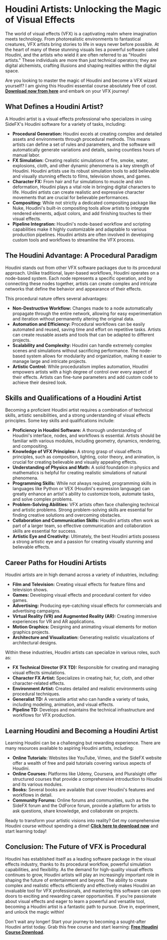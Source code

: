 # Houdini Artists: Unlocking the Magic of Visual Effects

The world of visual effects (VFX) is a captivating realm where imagination meets technology.  From photorealistic environments to fantastical creatures, VFX artists bring stories to life in ways never before possible. At the heart of many of these stunning visuals lies a powerful software called Houdini, and the artists who wield it are often referred to as "Houdini artists." These individuals are more than just technical operators; they are digital alchemists, crafting illusions and shaping realities within the digital space.

Are you looking to master the magic of Houdini and become a VFX wizard yourself? I am giving this Houdini essential course absolutely free of cost. **[Download now from here](https://udemywork.com/houdini-artists)** and embark on your VFX journey!

## What Defines a Houdini Artist?

A Houdini artist is a visual effects professional who specializes in using SideFX's Houdini software for a variety of tasks, including:

*   **Procedural Generation:** Houdini excels at creating complex and detailed assets and environments through procedural methods. This means artists can define a set of rules and parameters, and the software will automatically generate variations and details, saving countless hours of manual labor.
*   **FX Simulation:** Creating realistic simulations of fire, smoke, water, explosions, cloth, and other dynamic phenomena is a key strength of Houdini.  Houdini artists use its robust simulation tools to add believable and visually stunning effects to films, television shows, and games.
*   **Character FX:**  From hair and fur simulations to muscle and skin deformation, Houdini plays a vital role in bringing digital characters to life. Houdini artists can create realistic and expressive character movements that are crucial for believable performances.
*   **Compositing:** While not strictly a dedicated compositing package like Nuke, Houdini's built-in compositing tools allow artists to integrate rendered elements, adjust colors, and add finishing touches to their visual effects.
*   **Pipeline Integration:** Houdini's node-based workflow and scripting capabilities make it highly customizable and adaptable to various production pipelines. Houdini artists are often involved in developing custom tools and workflows to streamline the VFX process.

## The Houdini Advantage: A Procedural Paradigm

Houdini stands out from other VFX software packages due to its procedural approach. Unlike traditional, layer-based workflows, Houdini operates on a node-based system. Each node represents a specific operation, and by connecting these nodes together, artists can create complex and intricate networks that define the behavior and appearance of their effects.

This procedural nature offers several advantages:

*   **Non-Destructive Workflow:** Changes made to a node automatically propagate through the entire network, allowing for easy experimentation and iteration without permanently altering the original data.
*   **Automation and Efficiency:** Procedural workflows can be easily automated and reused, saving time and effort on repetitive tasks. Artists can create reusable assets and tools that can be adapted to different projects.
*   **Scalability and Complexity:** Houdini can handle extremely complex scenes and simulations without sacrificing performance. The node-based system allows for modularity and organization, making it easier to manage large and intricate projects.
*   **Artistic Control:** While proceduralism implies automation, Houdini empowers artists with a high degree of control over every aspect of their effects. Artists can fine-tune parameters and add custom code to achieve their desired look.

## Skills and Qualifications of a Houdini Artist

Becoming a proficient Houdini artist requires a combination of technical skills, artistic sensibilities, and a strong understanding of visual effects principles. Some key skills and qualifications include:

*   **Proficiency in Houdini Software:** A thorough understanding of Houdini's interface, nodes, and workflows is essential. Artists should be familiar with various modules, including geometry, dynamics, rendering, and compositing.
*   **Knowledge of VFX Principles:** A strong grasp of visual effects principles, such as composition, lighting, color theory, and animation, is crucial for creating believable and visually appealing effects.
*   **Understanding of Physics and Math:** A solid foundation in physics and mathematics is helpful for creating realistic simulations of natural phenomena.
*   **Programming Skills:** While not always required, programming skills in languages like Python or VEX (Houdini's expression language) can greatly enhance an artist's ability to customize tools, automate tasks, and solve complex problems.
*   **Problem-Solving Abilities:** VFX artists often face challenging technical and artistic problems. Strong problem-solving skills are essential for finding creative solutions and overcoming obstacles.
*   **Collaboration and Communication Skills:** Houdini artists often work as part of a larger team, so effective communication and collaboration skills are essential for success.
*   **Artistic Eye and Creativity:** Ultimately, the best Houdini artists possess a strong artistic eye and a passion for creating visually stunning and believable effects.

## Career Paths for Houdini Artists

Houdini artists are in high demand across a variety of industries, including:

*   **Film and Television:** Creating visual effects for feature films and television shows.
*   **Games:** Developing visual effects and procedural content for video games.
*   **Advertising:** Producing eye-catching visual effects for commercials and advertising campaigns.
*   **Virtual Reality (VR) and Augmented Reality (AR):** Creating immersive experiences for VR and AR applications.
*   **Motion Graphics:** Designing and animating visual elements for motion graphics projects.
*   **Architecture and Visualization:** Generating realistic visualizations of architectural designs.

Within these industries, Houdini artists can specialize in various roles, such as:

*   **FX Technical Director (FX TD):** Responsible for creating and managing visual effects simulations.
*   **Character FX Artist:** Specializes in creating hair, fur, cloth, and other character-related effects.
*   **Environment Artist:** Creates detailed and realistic environments using procedural techniques.
*   **Generalist TD:** A versatile artist who can handle a variety of tasks, including modeling, animation, and visual effects.
*   **Pipeline TD:** Develops and maintains the technical infrastructure and workflows for VFX production.

## Learning Houdini and Becoming a Houdini Artist

Learning Houdini can be a challenging but rewarding experience. There are many resources available to aspiring Houdini artists, including:

*   **Online Tutorials:** Websites like YouTube, Vimeo, and the SideFX website offer a wealth of free and paid tutorials covering various aspects of Houdini.
*   **Online Courses:** Platforms like Udemy, Coursera, and Pluralsight offer structured courses that provide a comprehensive introduction to Houdini and its various modules.
*   **Books:** Several books are available that cover Houdini's features and workflows in detail.
*   **Community Forums:** Online forums and communities, such as the SideFX forum and the OdForce forum, provide a platform for artists to ask questions, share knowledge, and collaborate on projects.

Ready to transform your artistic visions into reality? Get my comprehensive Houdini course without spending a dime! **[Click here to download now](https://udemywork.com/houdini-artists)** and start learning today!

## Conclusion: The Future of VFX is Procedural

Houdini has established itself as a leading software package in the visual effects industry, thanks to its procedural workflow, powerful simulation capabilities, and flexibility. As the demand for high-quality visual effects continues to grow, Houdini artists will play an increasingly important role in shaping the future of entertainment and beyond. The ability to create complex and realistic effects efficiently and effectively makes Houdini an invaluable tool for VFX professionals, and mastering this software can open doors to exciting and rewarding career opportunities. If you're passionate about visual effects and eager to learn a powerful and versatile tool, becoming a Houdini artist is a fantastic path to pursue. Dive in, experiment, and unlock the magic within!

Don't wait any longer! Start your journey to becoming a sought-after Houdini artist today. Grab this free course and start learning: **[Free Houdini Course Download](https://udemywork.com/houdini-artists)**.
